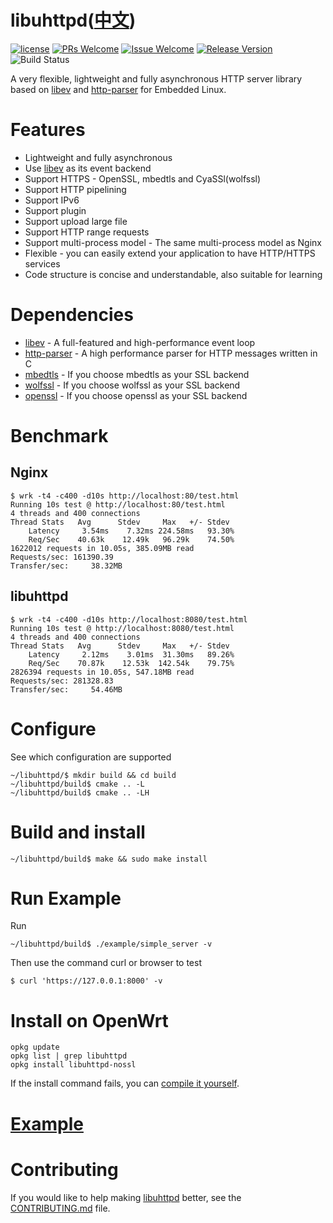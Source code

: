 # libuhttpd([中文](/README_ZH.md))

[1]: https://img.shields.io/badge/license-MIT-brightgreen.svg?style=plastic
[2]: /LICENSE
[3]: https://img.shields.io/badge/PRs-welcome-brightgreen.svg?style=plastic
[4]: https://github.com/zhaojh329/libuhttpd/pulls
[5]: https://img.shields.io/badge/Issues-welcome-brightgreen.svg?style=plastic
[6]: https://github.com/zhaojh329/libuhttpd/issues/new
[7]: https://img.shields.io/badge/release-3.10.1-blue.svg?style=plastic
[8]: https://github.com/zhaojh329/libuhttpd/releases
[9]: https://github.com/zhaojh329/libuhttpd/workflows/build/badge.svg

[![license][1]][2]
[![PRs Welcome][3]][4]
[![Issue Welcome][5]][6]
[![Release Version][7]][8]
![Build Status][9]

[libev]: http://software.schmorp.de/pkg/libev.html
[http-parser]: https://github.com/nodejs/http-parser
[openssl]: https://github.com/openssl/openssl
[mbedtls]: https://github.com/ARMmbed/mbedtls
[wolfssl]: https://github.com/wolfSSL/wolfssl

A very flexible, lightweight and fully asynchronous HTTP server library based on [libev] and [http-parser] for Embedded Linux.

# Features
* Lightweight and fully asynchronous
* Use [libev] as its event backend
* Support HTTPS - OpenSSL, mbedtls and CyaSSl(wolfssl)
* Support HTTP pipelining
* Support IPv6
* Support plugin
* Support upload large file
* Support HTTP range requests
* Support multi-process model - The same multi-process model as Nginx
* Flexible - you can easily extend your application to have HTTP/HTTPS services
* Code structure is concise and understandable, also suitable for learning

# Dependencies
* [libev] - A full-featured and high-performance event loop
* [http-parser] - A high performance parser for HTTP messages written in C
* [mbedtls] - If you choose mbedtls as your SSL backend
* [wolfssl] - If you choose wolfssl as your SSL backend
* [openssl] - If you choose openssl as your SSL backend

# Benchmark
## Nginx

	$ wrk -t4 -c400 -d10s http://localhost:80/test.html
	Running 10s test @ http://localhost:80/test.html
	4 threads and 400 connections
	Thread Stats   Avg      Stdev     Max   +/- Stdev
		Latency     3.54ms    7.32ms 224.58ms   93.30%
		Req/Sec    40.63k    12.49k   96.29k    74.50%
	1622012 requests in 10.05s, 385.09MB read
	Requests/sec: 161390.39
	Transfer/sec:     38.32MB

## libuhttpd

	$ wrk -t4 -c400 -d10s http://localhost:8080/test.html
	Running 10s test @ http://localhost:8080/test.html
	4 threads and 400 connections
	Thread Stats   Avg      Stdev     Max   +/- Stdev
		Latency     2.12ms    3.01ms  31.30ms   89.26%
		Req/Sec    70.87k    12.53k  142.54k    79.75%
	2826394 requests in 10.05s, 547.18MB read
	Requests/sec: 281328.83
	Transfer/sec:     54.46MB

# Configure
See which configuration are supported

	~/libuhttpd/$ mkdir build && cd build
	~/libuhttpd/build$ cmake .. -L
	~/libuhttpd/build$ cmake .. -LH

# Build and install

	~/libuhttpd/build$ make && sudo make install

# Run Example	
Run

	~/libuhttpd/build$ ./example/simple_server -v
	
Then use the command curl or browser to test

	$ curl 'https://127.0.0.1:8000' -v

# Install on OpenWrt
    opkg update
    opkg list | grep libuhttpd
    opkg install libuhttpd-nossl

If the install command fails, you can [compile it yourself](/BUILDOPENWRT.md).

# [Example](/example)

# Contributing
If you would like to help making [libuhttpd](https://github.com/zhaojh329/libuhttpd) better,
see the [CONTRIBUTING.md](https://github.com/zhaojh329/libuhttpd/blob/master/CONTRIBUTING.md) file.


